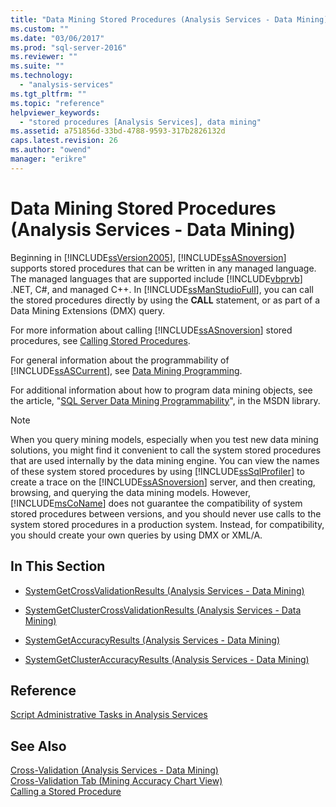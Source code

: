 ```yaml
---
title: "Data Mining Stored Procedures (Analysis Services - Data Mining) | Microsoft Docs"
ms.custom: ""
ms.date: "03/06/2017"
ms.prod: "sql-server-2016"
ms.reviewer: ""
ms.suite: ""
ms.technology: 
  - "analysis-services"
ms.tgt_pltfrm: ""
ms.topic: "reference"
helpviewer_keywords: 
  - "stored procedures [Analysis Services], data mining"
ms.assetid: a751856d-33bd-4788-9593-317b2826132d
caps.latest.revision: 26
ms.author: "owend"
manager: "erikre"
---
```

# Data Mining Stored Procedures (Analysis Services - Data Mining)
  Beginning in [!INCLUDE[ssVersion2005](../../analysis-services/data-mining/includes/ssversion2005-md.md)], [!INCLUDE[ssASnoversion](../../analysis-services/includes/ssasnoversion-md.md)] supports stored procedures that can be written in any managed language. The managed languages that are supported include [!INCLUDE[vbprvb](../../analysis-services/data-mining/includes/vbprvb-md.md)] .NET, C#, and managed C++. In [!INCLUDE[ssManStudioFull](../../advanced-analytics/r-services/includes/ssmanstudiofull-md.md)], you can call the stored procedures directly by using the **CALL** statement, or as part of a Data Mining Extensions (DMX) query.  
  
 For more information about calling [!INCLUDE[ssASnoversion](../../analysis-services/includes/ssasnoversion-md.md)] stored procedures, see [Calling Stored Procedures](../../analysis-services/multidimensional-models-extending-olap-stored-procedures/calling-stored-procedures.md).  
  
 For general information about the programmability of [!INCLUDE[ssASCurrent](../../analysis-services/includes/ssascurrent-md.md)], see [Data Mining Programming](../../analysis-services/data-mining-programming.md).  
  
 For additional information about how to program data mining objects, see the article, "[SQL Server Data Mining Programmability](http://go.microsoft.com/fwlink/?LinkId=93735)", in the MSDN library.  
  
> [!NOTE]  
>  When you query mining models, especially when you test new data mining solutions, you might find it convenient to call the system stored procedures that are used internally by the data mining engine. You can view the names of these system stored procedures by using [!INCLUDE[ssSqlProfiler](../../analysis-services/data-mining/includes/sssqlprofiler-md.md)] to create a trace on the [!INCLUDE[ssASnoversion](../../analysis-services/includes/ssasnoversion-md.md)] server, and then creating, browsing, and querying the data mining models. However, [!INCLUDE[msCoName](../../advanced-analytics/r-services/tutorials/includes/msconame-md.md)] does not guarantee the compatibility of system stored procedures between versions, and you should never use calls to the system stored procedures in a production system. Instead, for compatibility, you should create your own queries by using DMX or XML/A.  
  
## In This Section  
  
-   [SystemGetCrossValidationResults &#40;Analysis Services - Data Mining&#41;](../../analysis-services/data-mining/systemgetcrossvalidationresults-analysis-services-data-mining.md)  
  
-   [SystemGetClusterCrossValidationResults &#40;Analysis Services - Data Mining&#41;](../../analysis-services/data-mining/systemgetclustercrossvalidationresults-analysis-services-data-mining.md)  
  
-   [SystemGetAccuracyResults &#40;Analysis Services - Data Mining&#41;](../../analysis-services/data-mining/systemgetaccuracyresults-analysis-services-data-mining.md)  
  
-   [SystemGetClusterAccuracyResults &#40;Analysis Services - Data Mining&#41;](../../analysis-services/data-mining/systemgetclusteraccuracyresults-analysis-services-data-mining.md)  
  
## Reference  
 [Script Administrative Tasks in Analysis Services](../../analysis-services/instances/script-administrative-tasks-in-analysis-services.md)  
  
## See Also  
 [Cross-Validation &#40;Analysis Services - Data Mining&#41;](../../analysis-services/data-mining/cross-validation-analysis-services-data-mining.md)   
 [Cross-Validation Tab &#40;Mining Accuracy Chart View&#41;](../Topic/Cross-Validation%20Tab%20\(Mining%20Accuracy%20Chart%20View\).md)   
 [Calling a Stored Procedure](../../relational-databases/native-client-odbc-stored-procedures/calling-a-stored-procedure.md)  
  
  